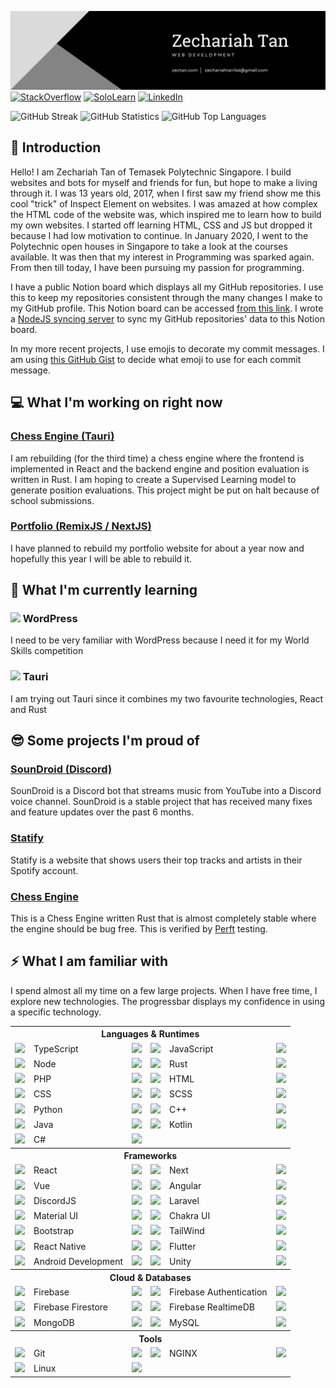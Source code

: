 ![Banner](https://raw.githubusercontent.com/zS1L3NT/zS1L3NT/main/banner.png)
[![StackOverflow](https://img.shields.io/badge/stackoverflow-%23F48224.svg?style=for-the-badge&logo=stackoverflow&logoColor=%23FFFFFF)](https://stackoverflow.com/users/7544646/zs1l3nt) [![SoloLearn](https://img.shields.io/badge/sololearn-%232AA7FD.svg?style=for-the-badge&logo=sololearn&logoColor=%23FFFFFF)](https://www.sololearn.com/profile/4581584) [![LinkedIn](https://img.shields.io/badge/linkedin-%230077B5.svg?style=for-the-badge&logo=linkedin)](https://www.linkedin.com/in/zechariah-sg/)

![GitHub Streak](https://github-readme-streak-stats.herokuapp.com?user=zS1L3NT&theme=github-dark&hide_border=true&date_format=M%20j%5B%2C%20Y%5D&dates=4C8EDA&ring=4C8EDA&stroke=4C8EDA)
![GitHub Statistics](https://github-readme-stats.vercel.app/api/?username=zS1L3NT&count_private=true&theme=github_dark&show_icons=true&hide_border=true)
![GitHub Top Languages](https://github-readme-stats.vercel.app/api/top-langs?username=zS1L3NT&theme=github_dark&layout=compact&hide_border=true)

## 👋 Introduction

Hello! I am Zechariah Tan of Temasek Polytechnic Singapore. I build websites and bots for myself and friends for fun, but hope to make a living through it.
I was 13 years old, 2017, when I first saw my friend show me this cool "trick" of Inspect Element on websites. I was amazed at how complex the HTML code of the website was, which inspired me to learn how to build my own websites. I started off learning HTML, CSS and JS but dropped it because I had low motivation to continue.
In January 2020, I went to the Polytechnic open houses in Singapore to take a look at the courses available. It was then that my interest in Programming was sparked again. From then till today, I have been pursuing my passion for programming.

I have a public Notion board which displays all my GitHub repositories. I use this to keep my repositories consistent through the many changes I make to my GitHub profile. This Notion board can be accessed [from this link](https://zs1l3nt.notion.site/8ebb45edc82e4a6fafa3046a59fce9c2?v=c19a65a264514e6682c4736c5850a786). I wrote a [NodeJS syncing server](https://github.com/zS1L3NT/ts-github-notion-sync) to sync my GitHub repositories' data to this Notion board.

In my more recent projects, I use emojis to decorate my commit messages. I am using [this GitHub Gist](https://gist.github.com/parmentf/035de27d6ed1dce0b36a) to decide what emoji to use for each commit message.

## 💻 What I'm working on **right now**

### [Chess Engine (Tauri)](https://github.com/zS1L3NT/rs-tauri-chess)

I am rebuilding (for the third time) a chess engine where the frontend is implemented in React and the backend engine and position evaluation is written in Rust. I am hoping to create a Supervised Learning model to generate position evaluations. This project might be put on halt because of school submissions.

### [Portfolio (RemixJS / NextJS)](https://github.com/zS1L3NT/web-react-portfolio)

I have planned to rebuild my portfolio website for about a year now and hopefully this year I will be able to rebuild it.

## 🌱 What I'm currently learning

### <img height=14 src="https://upload.wikimedia.org/wikipedia/commons/thumb/9/93/Wordpress_Blue_logo.png/1200px-Wordpress_Blue_logo.png"/> WordPress

I need to be very familiar with WordPress because I need it for my World Skills competition

### <img height=16 src="https://cdn.worldvectorlogo.com/logos/tauri-1.svg"/> Tauri

I am trying out Tauri since it combines my two favourite technologies, React and Rust

## 😎 Some projects I'm proud of

### [SounDroid (Discord)](https://github.com/zS1L3NT/ts-discord-soundroid)

SounDroid is a Discord bot that streams music from YouTube into a Discord voice channel. SounDroid is a stable project that has received many fixes and feature updates over the past 6 months.

### [Statify](https://github.com/zS1L3NT/web-react-statify)

Statify is a website that shows users their top tracks and artists in their Spotify account.

### [Chess Engine](https://github.com/zS1L3NT/rs-tauri-chess)

This is a Chess Engine written Rust that is almost completely stable where the engine should be bug free. This is verified by [Perft](https://www.chessprogramming.org/Perft) testing.

## ⚡ What I am familiar with

I spend almost all my time on a few large projects. When I have free time, I explore new technologies.
The progressbar displays my confidence in using a specific technology.

<table>
	<tr>
		<th colspan="6">Languages & Runtimes</th>
	</tr>
	<tr>
		<td>
			<img
				height="16"
				src="https://cdn.jsdelivr.net/gh/devicons/devicon/icons/typescript/typescript-original.svg"
			/>
		</td>
		<td>TypeScript</td>
		<td>
			<img
				height="16"
				src="https://us-central1-progress-markdown.cloudfunctions.net/progress/100"
			/>
		</td>
		<td>
			<img
				height="16"
				src="https://cdn.jsdelivr.net/gh/devicons/devicon/icons/javascript/javascript-original.svg"
			/>
		</td>
		<td>JavaScript</td>
		<td>
			<img
				height="16"
				src="https://us-central1-progress-markdown.cloudfunctions.net/progress/100"
			/>
		</td>
	</tr>
	<tr>
		<td>
			<img
				height="16"
				src="https://cdn.jsdelivr.net/gh/devicons/devicon/icons/nodejs/nodejs-original.svg"
			/>
		</td>
		<td>Node</td>
		<td>
			<img
				height="16"
				src="https://us-central1-progress-markdown.cloudfunctions.net/progress/100"
			/>
		</td>
		<td>
			<img
				height="16"
				src="https://symbols-electrical.getvecta.com/stencil_94/126_rust-language-icon.1652c6341b.svg"
			/>
		</td>
		<td>Rust</td>
		<td>
			<img
				height="16"
				src="https://us-central1-progress-markdown.cloudfunctions.net/progress/70"
			/>
		</td>
	</tr>
	<tr>
		<td>
			<img
				height="16"
				src="https://cdn.jsdelivr.net/gh/devicons/devicon/icons/php/php-original.svg"
			/>
		</td>
		<td>PHP</td>
		<td>
			<img
				height="16"
				src="https://us-central1-progress-markdown.cloudfunctions.net/progress/60"
			/>
		</td>
		<td>
			<img
				height="16"
				src="https://cdn.jsdelivr.net/gh/devicons/devicon/icons/html5/html5-original.svg"
			/>
		</td>
		<td>HTML</td>
		<td>
			<img
				height="16"
				src="https://us-central1-progress-markdown.cloudfunctions.net/progress/95"
			/>
		</td>
	</tr>
	<tr>
		<td>
			<img
				height="16"
				src="https://cdn.jsdelivr.net/gh/devicons/devicon/icons/css3/css3-original.svg"
			/>
		</td>
		<td>CSS</td>
		<td>
			<img
				height="16"
				src="https://us-central1-progress-markdown.cloudfunctions.net/progress/80"
			/>
		</td>
		<td>
			<img
				height="16"
				src="https://cdn.jsdelivr.net/gh/devicons/devicon/icons/sass/sass-original.svg"
			/>
		</td>
		<td>SCSS</td>
		<td>
			<img
				height="16"
				src="https://us-central1-progress-markdown.cloudfunctions.net/progress/50"
			/>
		</td>
	</tr>
	<tr>
		<td>
			<img
				height="16"
				src="https://cdn.jsdelivr.net/gh/devicons/devicon/icons/python/python-original.svg"
			/>
		</td>
		<td>Python</td>
		<td>
			<img
				height="16"
				src="https://us-central1-progress-markdown.cloudfunctions.net/progress/50"
			/>
		</td>
		<td>
			<img
				height="16"
				src="https://brandslogos.com/wp-content/uploads/images/c-logo.png"
			/>
		</td>
		<td>C++</td>
		<td>
			<img
				height="16"
				src="https://us-central1-progress-markdown.cloudfunctions.net/progress/30"
			/>
		</td>
	</tr>
	<tr>
		<td>
			<img
				height="16"
				src="https://cdn.jsdelivr.net/gh/devicons/devicon/icons/java/java-original.svg"
			/>
		</td>
		<td>Java</td>
		<td>
			<img
				height="16"
				src="https://us-central1-progress-markdown.cloudfunctions.net/progress/95"
			/>
		</td>
		<td>
			<img
				height="16"
				src="https://cdn.jsdelivr.net/gh/devicons/devicon/icons/kotlin/kotlin-original.svg"
			/>
		</td>
		<td>Kotlin</td>
		<td>
			<img
				height="16"
				src="https://us-central1-progress-markdown.cloudfunctions.net/progress/80"
			/>
		</td>
	</tr>
	<tr>
		<td>
			<img
				height="16"
				src="https://cdn.jsdelivr.net/gh/devicons/devicon/icons/csharp/csharp-original.svg"
			/>
		</td>
		<td>C#</td>
		<td>
			<img
				height="16"
				src="https://us-central1-progress-markdown.cloudfunctions.net/progress/45"
			/>
		</td>
	</tr>
	<tr>
		<th colspan="6">Frameworks</th>
	</tr>
	<tr>
		<td>
			<img
				height="16"
				src="https://cdn.jsdelivr.net/gh/devicons/devicon/icons/react/react-original.svg"
			/>
		</td>
		<td>React</td>
		<td>
			<img
				height="16"
				src="https://us-central1-progress-markdown.cloudfunctions.net/progress/100"
			/>
		</td>
		<td>
			<img
				height="16"
				src="https://cdn.jsdelivr.net/gh/devicons/devicon/icons/nextjs/nextjs-original.svg"
			/>
		</td>
		<td>Next</td>
		<td>
			<img
				height="16"
				src="https://us-central1-progress-markdown.cloudfunctions.net/progress/70"
			/>
		</td>
	</tr>
	<tr>
		<td>
			<img
				height="16"
				src="https://cdn.jsdelivr.net/gh/devicons/devicon/icons/vuejs/vuejs-original.svg"
			/>
		</td>
		<td>Vue</td>
		<td>
			<img
				height="16"
				src="https://us-central1-progress-markdown.cloudfunctions.net/progress/75"
			/>
		</td>
		<td>
			<img
				height="16"
				src="https://cdn.jsdelivr.net/gh/devicons/devicon/icons/angularjs/angularjs-original.svg"
			/>
		</td>
		<td>Angular</td>
		<td>
			<img
				height="16"
				src="https://us-central1-progress-markdown.cloudfunctions.net/progress/20"
			/>
		</td>
	</tr>
	<tr>
		<td>
			<img
				height="16"
				src="https://www.svgrepo.com/show/353655/discord-icon.svg"
			/>
		</td>
		<td>DiscordJS</td>
		<td>
			<img
				height="16"
				src="https://us-central1-progress-markdown.cloudfunctions.net/progress/100"
			/>
		</td>
		<td>
			<img
				height="16"
				src="https://cdn.jsdelivr.net/gh/devicons/devicon/icons/laravel/laravel-plain.svg"
			/>
		</td>
		<td>Laravel</td>
		<td>
			<img
				height="16"
				src="https://us-central1-progress-markdown.cloudfunctions.net/progress/60"
			/>
		</td>
	</tr>
	<tr>
		<td>
			<img
				height="16"
				src="https://cdn.jsdelivr.net/gh/devicons/devicon/icons/materialui/materialui-original.svg"
			/>
		</td>
		<td>Material UI</td>
		<td>
			<img
				height="16"
				src="https://us-central1-progress-markdown.cloudfunctions.net/progress/80"
			/>
		</td>
		<td>
			<img
				height="16"
				src="https://camo.githubusercontent.com/eec63163a5209f78e8b0e3d6ab82eb981d03c4453a7a466f4fdc063da09f2a4d/68747470733a2f2f692e696d6775722e636f6d2f454d796b5a62332e706e67"
			/>
		</td>
		<td>Chakra UI</td>
		<td>
			<img
				height="16"
				src="https://us-central1-progress-markdown.cloudfunctions.net/progress/65"
			/>
		</td>
	</tr>
	<tr>
		<td>
			<img
				height="16"
				src="https://cdn.jsdelivr.net/gh/devicons/devicon/icons/bootstrap/bootstrap-original.svg"
			/>
		</td>
		<td>Bootstrap</td>
		<td>
			<img
				height="16"
				src="https://us-central1-progress-markdown.cloudfunctions.net/progress/55"
			/>
		</td>
		<td>
			<img
				height="16"
				src="https://cdn.jsdelivr.net/gh/devicons/devicon/icons/tailwindcss/tailwindcss-plain.svg"
			/>
		</td>
		<td>TailWind</td>
		<td>
			<img
				height="16"
				src="https://us-central1-progress-markdown.cloudfunctions.net/progress/50"
			/>
		</td>
	</tr>
	<tr>
		<td>
			<img
				height="16"
				src="https://cdn.jsdelivr.net/gh/devicons/devicon/icons/react/react-original.svg"
			/>
		</td>
		<td>React Native</td>
		<td>
			<img
				height="16"
				src="https://us-central1-progress-markdown.cloudfunctions.net/progress/40"
			/>
		</td>
		<td>
			<img
				height="16"
				src="https://cdn.jsdelivr.net/gh/devicons/devicon/icons/flutter/flutter-original.svg"
			/>
		</td>
		<td>Flutter</td>
		<td>
			<img
				height="16"
				src="https://us-central1-progress-markdown.cloudfunctions.net/progress/40"
			/>
		</td>
	</tr>
	<tr>
		<td>
			<img
				height="16"
				src="https://cdn.jsdelivr.net/gh/devicons/devicon/icons/android/android-original.svg"
			/>
		</td>
		<td>Android Development</td>
		<td>
			<img
				height="16"
				src="https://us-central1-progress-markdown.cloudfunctions.net/progress/65"
			/>
		</td>
		<td>
			<img
				height="16"
				src="https://cdn.jsdelivr.net/gh/devicons/devicon/icons/unity/unity-original.svg"
			/>
		</td>
		<td>Unity</td>
		<td>
			<img
				height="16"
				src="https://us-central1-progress-markdown.cloudfunctions.net/progress/10"
			/>
		</td>
	</tr>
	<tr>
		<th colspan="6">Cloud & Databases</th>
	</tr>
	<tr>
		<td>
			<img
				height="16"
				src="https://www.gstatic.com/mobilesdk/160503_mobilesdk/logo/2x/firebase_28dp.png"
			/>
		</td>
		<td>Firebase</td>
		<td>
			<img
				height="16"
				src="https://us-central1-progress-markdown.cloudfunctions.net/progress/80"
			/>
		</td>
		<td>
			<img
				height="16"
				src="https://i.ibb.co/6Y95vMQ/firebase-authentication.png"
			/>
		</td>
		<td>Firebase Authentication</td>
		<td>
			<img
				height="16"
				src="https://us-central1-progress-markdown.cloudfunctions.net/progress/75"
			/>
		</td>
	</tr>
	<tr>
		<td>
			<img
				height="16"
				src="https://i.ibb.co/6Y95vMQ/firebase-authentication.png"
			/>
		</td>
		<td>Firebase Firestore</td>
		<td>
			<img
				height="16"
				src="https://us-central1-progress-markdown.cloudfunctions.net/progress/95"
			/>
		</td>
		<td>
			<img
				height="16"
				src="https://i.ibb.co/RTS9DFC/firebase-realtimedb.png"
			/>
		</td>
		<td>Firebase RealtimeDB</td>
		<td>
			<img
				height="16"
				src="https://us-central1-progress-markdown.cloudfunctions.net/progress/85"
			/>
		</td>
	</tr>
	<tr>
		<td>
			<img
				height="16"
				src="https://cdn.jsdelivr.net/gh/devicons/devicon/icons/mongodb/mongodb-original.svg"
			/>
		</td>
		<td>MongoDB</td>
		<td>
			<img
				height="16"
				src="https://us-central1-progress-markdown.cloudfunctions.net/progress/70"
			/>
		</td>
		<td>
			<img
				height="16"
				src="https://cdn.jsdelivr.net/gh/devicons/devicon/icons/mysql/mysql-original.svg"
			/>
		</td>
		<td>MySQL</td>
		<td>
			<img
				height="16"
				src="https://us-central1-progress-markdown.cloudfunctions.net/progress/80"
			/>
		</td>
	</tr>
	<tr>
		<th colspan="6">Tools</th>
	</tr>
	<tr>
		<td>
			<img
				height="16"
				src="https://cdn.jsdelivr.net/gh/devicons/devicon/icons/git/git-original.svg"
			/>
		</td>
		<td>Git</td>
		<td>
			<img
				height="16"
				src="https://us-central1-progress-markdown.cloudfunctions.net/progress/70"
			/>
		</td>
		<td>
			<img
				height="16"
				src="https://cdn.jsdelivr.net/gh/devicons/devicon/icons/nginx/nginx-original.svg"
			/>
		</td>
		<td>NGINX</td>
		<td>
			<img
				height="16"
				src="https://us-central1-progress-markdown.cloudfunctions.net/progress/40"
			/>
		</td>
	</tr>
	<tr>
		<td>
			<img
				height="16"
				src="https://cdn.jsdelivr.net/gh/devicons/devicon/icons/linux/linux-original.svg"
			/>
		</td>
		<td>Linux</td>
		<td>
			<img
				height="16"
				src="https://us-central1-progress-markdown.cloudfunctions.net/progress/45"
			/>
		</td>
	</tr>
</table>

